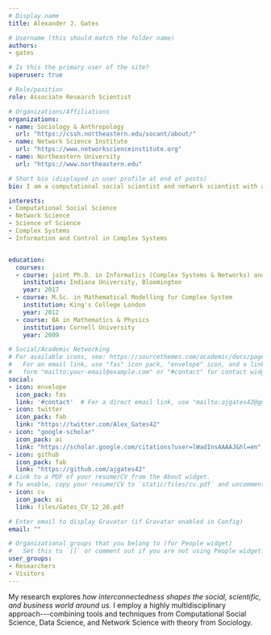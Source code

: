 ```yaml
---
# Display name
title: Alexander J. Gates

# Username (this should match the folder name)
authors:
- gates

# Is this the primary user of the site?
superuser: true

# Role/position
role: Associate Research Scientist

# Organizations/Affiliations
organizations:
- name: Sociology & Anthropology
  url: "https://cssh.northeastern.edu/socant/about/"
- name: Network Science Institute
  url: "https://www.networkscienceinstitute.org"
- name: Northeastern University
  url: "https://www.northeastern.edu"

# Short bio (displayed in user profile at end of posts)
bio: I am a computational social scientist and network scientist with a passion for uncovering how interconnectedness shapes our lives.

interests:
- Computational Social Science
- Network Science
- Science of Science
- Complex Systems
- Information and Control in Complex Systems


education:
  courses:
  - course: joint Ph.D. in Informatics (Complex Systems & Networks) and Cognitive Science
    institution: Indiana University, Bloomington
    year: 2017
  - course: M.Sc. in Mathematical Modelling for Complex System
    institution: King's College London
    year: 2012
  - course: BA in Mathematics & Physics
    institution: Cornell University
    year: 2009

# Social/Academic Networking
# For available icons, see: https://sourcethemes.com/academic/docs/page-builder/#icons
#   For an email link, use "fas" icon pack, "envelope" icon, and a link in the
#   form "mailto:your-email@example.com" or "#contact" for contact widget.
social:
- icon: envelope
  icon_pack: fas
  link: '#contact'  # For a direct email link, use "mailto:ajgates42@gmail.com".
- icon: twitter
  icon_pack: fab
  link: "https://twitter.com/Alex_Gates42"
- icon: "google-scholar"
  icon_pack: ai
  link: "https://scholar.google.com/citations?user=lWadInsAAAAJ&hl=en"
- icon: github
  icon_pack: fab
  link: "https://github.com/ajgates42"
# Link to a PDF of your resume/CV from the About widget.
# To enable, copy your resume/CV to `static/files/cv.pdf` and uncomment the lines below.
- icon: cv
  icon_pack: ai
  link: files/Gates_CV_12_20.pdf

# Enter email to display Gravatar (if Gravatar enabled in Config)
email: ""

# Organizational groups that you belong to (for People widget)
#   Set this to `[]` or comment out if you are not using People widget.
user_groups:
- Researchers
- Visitors
---
```


My research explores *how interconnectedness shapes the social, scientific, and business world around us.*  I employ a highly multidisciplinary approach---combining tools and techniques from Computational Social Science, Data Science, and Network Science with theory from Sociology. 